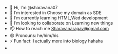 - 👋 Hi, I’m @sharavana07
- 👀 I’m interested in Choose my domain as SDE
- 🌱 I’m currently learning HTML,Wed development
- 💞️ I’m looking to collaborate on Learning new things
- 📫 How to reach me Sharavanaragav@gmail.com
- 😄 Pronouns: he/him/his
- ⚡ Fun fact: I actually more into biology hahaha
- 

<!---
sharavana07/sharavana07 is a ✨ special ✨ repository because its `README.md` (this file) appears on your GitHub profile.
You can click the Preview link to take a look at your changes.
--->
